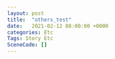 ```yaml
---
layout: post
title:  "others_test"
date:   2021-02-12 08:00:00 +0000
categories: Etc
Tags: Story Etc
SceneCode: []
---
```

